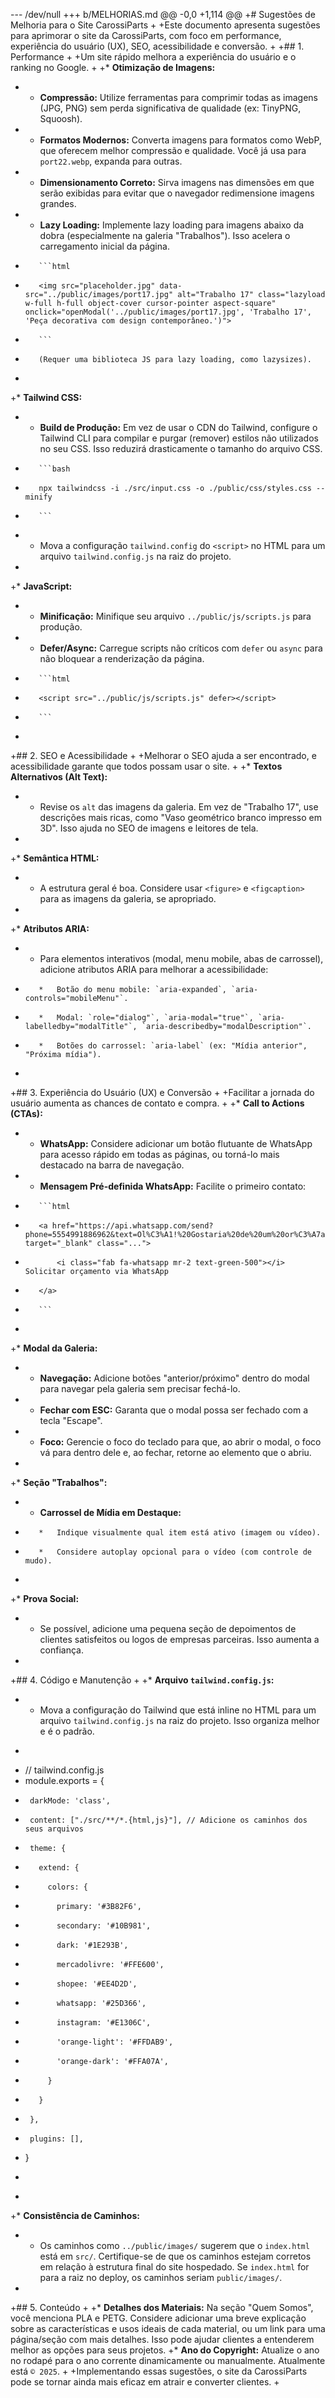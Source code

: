 --- /dev/null
+++ b/MELHORIAS.md
@@ -0,0 +1,114 @@
+# Sugestões de Melhoria para o Site CarossiParts
+
+Este documento apresenta sugestões para aprimorar o site da CarossiParts, com foco em performance, experiência do usuário (UX), SEO, acessibilidade e conversão.
+
+## 1. Performance
+
+Um site rápido melhora a experiência do usuário e o ranking no Google.
+
+*   **Otimização de Imagens:**
+    *   **Compressão:** Utilize ferramentas para comprimir todas as imagens (JPG, PNG) sem perda significativa de qualidade (ex: TinyPNG, Squoosh).
+    *   **Formatos Modernos:** Converta imagens para formatos como WebP, que oferecem melhor compressão e qualidade. Você já usa para `port22.webp`, expanda para outras.
+    *   **Dimensionamento Correto:** Sirva imagens nas dimensões em que serão exibidas para evitar que o navegador redimensione imagens grandes.
+    *   **Lazy Loading:** Implemente lazy loading para imagens abaixo da dobra (especialmente na galeria "Trabalhos"). Isso acelera o carregamento inicial da página.
+        ```html
+        <img src="placeholder.jpg" data-src="../public/images/port17.jpg" alt="Trabalho 17" class="lazyload w-full h-full object-cover cursor-pointer aspect-square" onclick="openModal('../public/images/port17.jpg', 'Trabalho 17', 'Peça decorativa com design contemporâneo.')">
+        ```
+        (Requer uma biblioteca JS para lazy loading, como lazysizes).
+
+*   **Tailwind CSS:**
+    *   **Build de Produção:** Em vez de usar o CDN do Tailwind, configure o Tailwind CLI para compilar e purgar (remover) estilos não utilizados no seu CSS. Isso reduzirá drasticamente o tamanho do arquivo CSS.
+        ```bash
+        npx tailwindcss -i ./src/input.css -o ./public/css/styles.css --minify
+        ```
+    *   Mova a configuração `tailwind.config` do `<script>` no HTML para um arquivo `tailwind.config.js` na raiz do projeto.
+
+*   **JavaScript:**
+    *   **Minificação:** Minifique seu arquivo `../public/js/scripts.js` para produção.
+    *   **Defer/Async:** Carregue scripts não críticos com `defer` ou `async` para não bloquear a renderização da página.
+        ```html
+        <script src="../public/js/scripts.js" defer></script>
+        ```
+
+## 2. SEO e Acessibilidade
+
+Melhorar o SEO ajuda a ser encontrado, e acessibilidade garante que todos possam usar o site.
+
+*   **Textos Alternativos (Alt Text):**
+    *   Revise os `alt` das imagens da galeria. Em vez de "Trabalho 17", use descrições mais ricas, como "Vaso geométrico branco impresso em 3D". Isso ajuda no SEO de imagens e leitores de tela.
+
+*   **Semântica HTML:**
+    *   A estrutura geral é boa. Considere usar `<figure>` e `<figcaption>` para as imagens da galeria, se apropriado.
+
+*   **Atributos ARIA:**
+    *   Para elementos interativos (modal, menu mobile, abas de carrossel), adicione atributos ARIA para melhorar a acessibilidade:
+        *   Botão do menu mobile: `aria-expanded`, `aria-controls="mobileMenu"`.
+        *   Modal: `role="dialog"`, `aria-modal="true"`, `aria-labelledby="modalTitle"`, `aria-describedby="modalDescription"`.
+        *   Botões do carrossel: `aria-label` (ex: "Mídia anterior", "Próxima mídia").
+
+## 3. Experiência do Usuário (UX) e Conversão
+
+Facilitar a jornada do usuário aumenta as chances de contato e compra.
+
+*   **Call to Actions (CTAs):**
+    *   **WhatsApp:** Considere adicionar um botão flutuante de WhatsApp para acesso rápido em todas as páginas, ou torná-lo mais destacado na barra de navegação.
+    *   **Mensagem Pré-definida WhatsApp:** Facilite o primeiro contato:
+        ```html
+        <a href="https://api.whatsapp.com/send?phone=5554991886962&text=Ol%C3%A1!%20Gostaria%20de%20um%20or%C3%A7amento%20para%20um%20projeto%20de%20impress%C3%A3o%203D." target="_blank" class="...">
+            <i class="fab fa-whatsapp mr-2 text-green-500"></i> Solicitar orçamento via WhatsApp
+        </a>
+        ```
+
+*   **Modal da Galeria:**
+    *   **Navegação:** Adicione botões "anterior/próximo" dentro do modal para navegar pela galeria sem precisar fechá-lo.
+    *   **Fechar com ESC:** Garanta que o modal possa ser fechado com a tecla "Escape".
+    *   **Foco:** Gerencie o foco do teclado para que, ao abrir o modal, o foco vá para dentro dele e, ao fechar, retorne ao elemento que o abriu.
+
+*   **Seção "Trabalhos":**
+    *   **Carrossel de Mídia em Destaque:**
+        *   Indique visualmente qual item está ativo (imagem ou vídeo).
+        *   Considere autoplay opcional para o vídeo (com controle de mudo).
+
+*   **Prova Social:**
+    *   Se possível, adicione uma pequena seção de depoimentos de clientes satisfeitos ou logos de empresas parceiras. Isso aumenta a confiança.
+
+## 4. Código e Manutenção
+
+*   **Arquivo `tailwind.config.js`:**
+    *   Mova a configuração do Tailwind que está inline no HTML para um arquivo `tailwind.config.js` na raiz do projeto. Isso organiza melhor e é o padrão.
+    ```javascript
+    // tailwind.config.js
+    module.exports = {
+      darkMode: 'class',
+      content: ["./src/**/*.{html,js}"], // Adicione os caminhos dos seus arquivos
+      theme: {
+        extend: {
+          colors: {
+            primary: '#3B82F6',
+            secondary: '#10B981',
+            dark: '#1E293B',
+            mercadolivre: '#FFE600',
+            shopee: '#EE4D2D',
+            whatsapp: '#25D366',
+            instagram: '#E1306C',
+            'orange-light': '#FFDAB9',
+            'orange-dark': '#FFA07A',
+          }
+        }
+      },
+      plugins: [],
+    }
+    ```
+
+*   **Consistência de Caminhos:**
+    *   Os caminhos como `../public/images/` sugerem que o `index.html` está em `src/`. Certifique-se de que os caminhos estejam corretos em relação à estrutura final do site hospedado. Se `index.html` for para a raiz no deploy, os caminhos seriam `public/images/`.
+
+## 5. Conteúdo
+
+*   **Detalhes dos Materiais:** Na seção "Quem Somos", você menciona PLA e PETG. Considere adicionar uma breve explicação sobre as características e usos ideais de cada material, ou um link para uma página/seção com mais detalhes. Isso pode ajudar clientes a entenderem melhor as opções para seus projetos.
+*   **Ano do Copyright:** Atualize o ano no rodapé para o ano corrente dinamicamente ou manualmente. Atualmente está `© 2025`.
+
+Implementando essas sugestões, o site da CarossiParts pode se tornar ainda mais eficaz em atrair e converter clientes.
+
